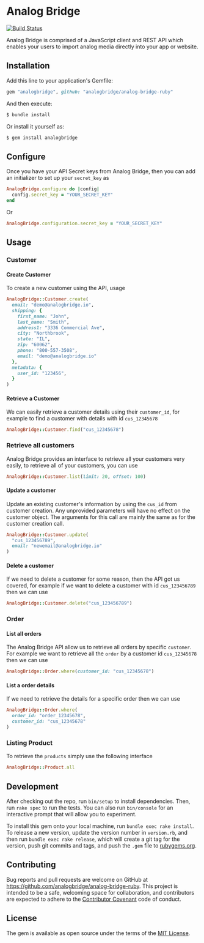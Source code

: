 # Analog Bridge

[![Build
Status](https://travis-ci.org/analogbridge/analog-bridge-ruby.svg?branch=master)](https://travis-ci.org/analogbridge/analog-bridge-ruby)

Analog Bridge is comprised of a JavaScript client and REST API which enables
your users to import analog media directly into your app or website.

## Installation

Add this line to your application's Gemfile:

```ruby
gem "analogbridge", github: "analogbridge/analog-bridge-ruby"
```

And then execute:

```sh
$ bundle install
```

Or install it yourself as:

```sh
$ gem install analogbridge
```

## Configure

Once you have your API Secret keys from Analog Bridge, then you can add an
initializer to set up your `secret_key` as

```ruby
AnalogBridge.configure do |config|
  config.secret_key = "YOUR_SECRET_KEY"
end
```

Or

```ruby
AnalogBridge.configuration.secret_key = "YOUR_SECRET_KEY"
```

## Usage

### Customer

#### Create Customer

To create a new customer using the API, usage

```ruby
AnalogBridge::Customer.create(
  email: "demo@analogbridge.io",
  shipping: {
    first_name: "John",
    last_name: "Smith",
    address1: "3336 Commercial Ave",
    city: "Northbrook",
    state: "IL",
    zip: "60062",
    phone: "800-557-3508",
    email: "demo@analogbridge.io"
  },
  metadata: {
    user_id: "123456",
  }
)
```

#### Retrieve a Customer

We can easily retrieve a customer details using their `customer_id`, for
example to find a customer with details with id `cus_12345678`

```ruby
AnalogBridge::Customer.find("cus_12345678")
```

### Retrieve all customers

Analog Bridge provides an interface to retrieve all your customers very easily,
to retrieve all of your customers, you can use

```ruby
AnalogBridge::Customer.list(limit: 20, offset: 100)
```

#### Update a customer

Update an existing customer's information by using the `cus_id` from customer
creation. Any unprovided parameters will have no effect on the customer object.
The arguments for this call are mainly the same as for the customer creation
call.

```ruby
AnalogBridge::Customer.update(
  "cus_123456789",
  email: "newemail@analogbridge.io"
)
```

#### Delete a customer

If we need to delete a customer for some reason, then the API got us covered,
for example if we want to delete a customer with id `cus_123456789` then we can
use

```ruby
AnalogBridge::Customer.delete("cus_123456789")
```

### Order

#### List all orders

The Analog Bridge API allow us to retrieve all orders by specific `customer`.
For example we want to retrieve all the `order` by a customer id `cus_12345678`
then we can use

```ruby
AnalogBridge::Order.where(customer_id: "cus_12345678")
```

#### List a order details

If we need to retrieve the details for a specific order then we can use

```ruby
AnalogBridge::Order.where(
  order_id: "order_12345678",
  customer_id: "cus_12345678"
)
```

### Listing Product

To retrieve the `products` simply use the following interface

```ruby
AnalogBridge::Product.all
```

## Development

After checking out the repo, run `bin/setup` to install dependencies. Then, run `rake spec` to run the tests. You can also run `bin/console` for an interactive prompt that will allow you to experiment.

To install this gem onto your local machine, run `bundle exec rake install`. To release a new version, update the version number in `version.rb`, and then run `bundle exec rake release`, which will create a git tag for the version, push git commits and tags, and push the `.gem` file to [rubygems.org](https://rubygems.org).

## Contributing

Bug reports and pull requests are welcome on GitHub at https://github.com/analogbridge/analog-bridge-ruby. This project is intended to be a safe, welcoming space for collaboration, and contributors are expected to adhere to the [Contributor Covenant](http://contributor-covenant.org) code of conduct.


## License

The gem is available as open source under the terms of the [MIT License](http://opensource.org/licenses/MIT).

